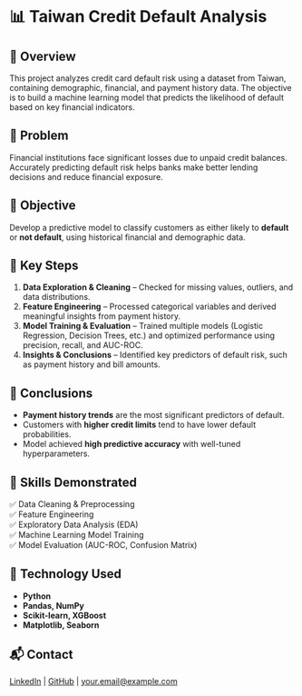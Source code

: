 # 📊 Taiwan Credit Default Analysis

## 🔹 Overview
This project analyzes credit card default risk using a dataset from Taiwan, containing demographic, financial, and payment history data. The objective is to build a machine learning model that predicts the likelihood of default based on key financial indicators.

## 🔹 Problem
Financial institutions face significant losses due to unpaid credit balances. Accurately predicting default risk helps banks make better lending decisions and reduce financial exposure.

## 🔹 Objective
Develop a predictive model to classify customers as either likely to **default** or **not default**, using historical financial and demographic data.

## 🔹 Key Steps
1. **Data Exploration & Cleaning** – Checked for missing values, outliers, and data distributions.
2. **Feature Engineering** – Processed categorical variables and derived meaningful insights from payment history.
3. **Model Training & Evaluation** – Trained multiple models (Logistic Regression, Decision Trees, etc.) and optimized performance using precision, recall, and AUC-ROC.
4. **Insights & Conclusions** – Identified key predictors of default risk, such as payment history and bill amounts.

## 🔹 Conclusions
- **Payment history trends** are the most significant predictors of default.
- Customers with **higher credit limits** tend to have lower default probabilities.
- Model achieved **high predictive accuracy** with well-tuned hyperparameters.

## 🔹 Skills Demonstrated
✅ Data Cleaning & Preprocessing  
✅ Feature Engineering  
✅ Exploratory Data Analysis (EDA)  
✅ Machine Learning Model Training  
✅ Model Evaluation (AUC-ROC, Confusion Matrix)  

## 🔹 Technology Used
- **Python**
- **Pandas, NumPy**
- **Scikit-learn, XGBoost**
- **Matplotlib, Seaborn**

## 📬 Contact
[LinkedIn](https://linkedin.com/in/yourprofile) | [GitHub](https://github.com/yourusername) | your.email@example.com
